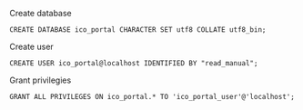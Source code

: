 Create database
```
CREATE DATABASE ico_portal CHARACTER SET utf8 COLLATE utf8_bin;
```

Create user
```
CREATE USER ico_portal@localhost IDENTIFIED BY "read_manual";
```

Grant privilegies
```
GRANT ALL PRIVILEGES ON ico_portal.* TO 'ico_portal_user'@'localhost';
```
